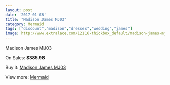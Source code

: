 ```yaml
---
layout: post
date: '2017-01-03'
title: "Madison James MJ03"
category: Mermaid
tags: ["discount","madison","dresses","wedding","james"]
image: http://www.extralace.com/12116-thickbox_default/madison-james-mj03.jpg
---
```

Madison James MJ03

On Sales: **$385.98**
<a href="https://www.extralace.com/mermaid/5691-madison-james-mj03.html"><amp-img layout="responsive" width="600" height="600" src="//www.extralace.com/12116-thickbox_default/madison-james-mj03.jpg" alt="Madison James MJ03 0" /></a>
<a href="https://www.extralace.com/mermaid/5691-madison-james-mj03.html"><amp-img layout="responsive" width="600" height="600" src="//www.extralace.com/12118-thickbox_default/madison-james-mj03.jpg" alt="Madison James MJ03 1" /></a>
<a href="https://www.extralace.com/mermaid/5691-madison-james-mj03.html"><amp-img layout="responsive" width="600" height="600" src="//www.extralace.com/12117-thickbox_default/madison-james-mj03.jpg" alt="Madison James MJ03 2" /></a>

Buy it: [Madison James MJ03](https://www.extralace.com/mermaid/5691-madison-james-mj03.html "Madison James MJ03")

View more: [Mermaid](https://www.extralace.com/5-mermaid "Mermaid")